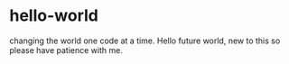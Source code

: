 # hello-world
changing the world one code at a time.
Hello future world, new to this so please have patience with me.
